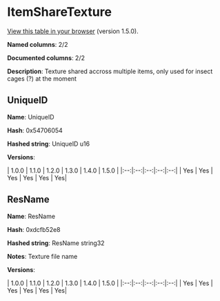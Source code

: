 # ItemShareTexture
[View this table in your browser](ItemShareTexture-value.md) (version 1.5.0).

**Named columns**: 2/2

**Documented columns**: 2/2

**Description**: Texture shared accross multiple items, only used for insect cages (?) at the moment
## UniqueID

**Name**: UniqueID

**Hash**: 0x54706054

**Hashed string**: UniqueID u16

**Versions**: 

 | 1.0.0 | 1.1.0 | 1.2.0 | 1.3.0 | 1.4.0 | 1.5.0 |
|:--:|:--:|:--:|:--:|:--:|
| Yes | Yes | Yes | Yes | Yes | Yes| 


## ResName

**Name**: ResName

**Hash**: 0xdcfb52e8

**Hashed string**: ResName string32

**Notes**: Texture file name

**Versions**: 

 | 1.0.0 | 1.1.0 | 1.2.0 | 1.3.0 | 1.4.0 | 1.5.0 |
|:--:|:--:|:--:|:--:|:--:|
| Yes | Yes | Yes | Yes | Yes | Yes| 


